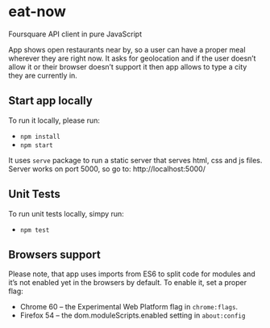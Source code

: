 # eat-now
Foursquare API client in pure JavaScript

App shows open restaurants near by, so a user can have a proper meal wherever they are right now. It asks for geolocation and if the user doesn’t allow it or their browser doesn’t support it then app allows to type a city they are currently in.

## Start app locally
To run it locally, please run:
- `npm install`
- `npm start`

It uses `serve` package to run a static server that serves html, css and js files.
Server works on port 5000, so go to:
http://localhost:5000/

## Unit Tests
To run unit tests locally, simpy run:
- `npm test`

## Browsers support 
Please note, that app uses imports from ES6 to split code for modules and it’s not enabled yet in the browsers by default. To enable it, set a proper flag:
- Chrome 60 – the Experimental Web Platform flag in `chrome:flags`. 
- Firefox 54 – the dom.moduleScripts.enabled setting in `about:config`
